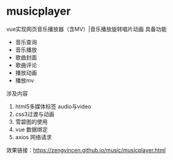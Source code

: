 ﻿# musicplayer
vue实现网页音乐播放器（含MV）|音乐播放旋转唱片动画
具备功能
- 音乐查询
- 音乐播放
- 歌曲封面
- 歌曲评论
- 播放动画
- 播放mv

涉及内容  
1. html5多媒体标签  audio与video
2. css3过渡与动画   
3. 雪碧图的使用
4. vue 数据绑定
5. axios 网络请求

效果链接：https://zengyincen.github.io/music/musicplayer.html
